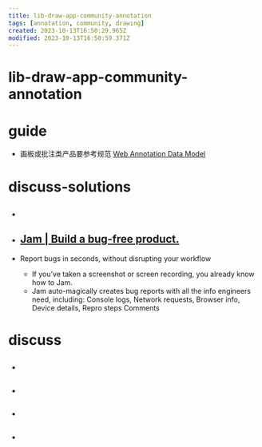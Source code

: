 ```yaml
---
title: lib-draw-app-community-annotation
tags: [annotation, community, drawing]
created: 2023-10-13T16:50:29.965Z
modified: 2023-10-13T16:50:59.371Z
---
```


# lib-draw-app-community-annotation

# guide

- 画板或批注类产品要参考规范 [Web Annotation Data Model](https://www.w3.org/TR/annotation-model/)
# discuss-solutions
- ## 

- ## [Jam | Build a bug-free product.](https://jam.dev/)
- Report bugs in seconds, without disrupting your workflow
  - If you’ve taken a screenshot or screen recording, you already know how to Jam. 
  - Jam auto-magically creates bug reports with all the info engineers need, including: Console logs, Network requests, Browser info, Device details, Repro steps Comments

# discuss
- ## 

- ## 

- ## 

- ## 
